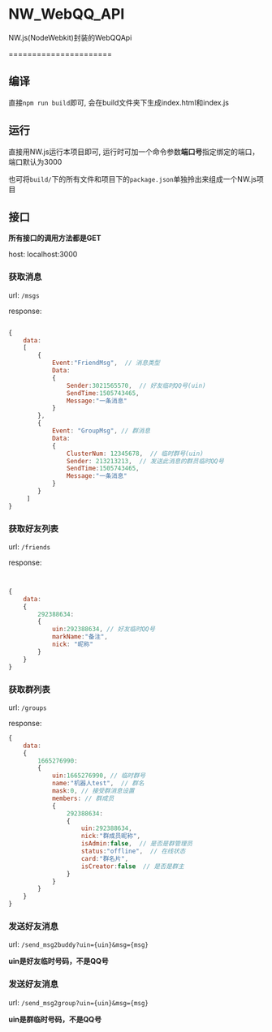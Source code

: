 # NW_WebQQ_API

NW.js(NodeWebkit)封装的WebQQApi

======================

## 编译

直接`npm run build`即可, 会在build文件夹下生成index.html和index.js

## 运行

直接用NW.js运行本项目即可, 运行时可加一个命令参数**端口号**指定绑定的端口，端口默认为3000

也可将`build/`下的所有文件和项目下的`package.json`单独拎出来组成一个NW.js项目


## 接口

**所有接口的调用方法都是GET**

host: localhost:3000

### 获取消息

url: `/msgs`

response:

```javascript

{
    data:
    [
        {
            Event:"FriendMsg",  // 消息类型
            Data:
            {
                Sender:3021565570,  // 好友临时QQ号(uin)
                SendTime:1505743465, 
                Message:"一条消息"
            }
        },
        {
            Event: "GroupMsg", // 群消息
            Data:
            {
                ClusterNum: 12345678,  // 临时群号(uin)
                Sender: 213213213,  // 发送此消息的群员临时QQ号
                SendTime:1505743465, 
                Message:"一条消息"
            }
        }
     ]
}

```


### 获取好友列表

url: `/friends`

response:

```javascript


{
    data:
    {
        292388634:
        {
            uin:292388634, // 好友临时QQ号
            markName:"备注",
            nick: "昵称"
        }
    }
}
```


### 获取群列表

url: `/groups`

response:
```javascript
{
    data:
    {
        1665276990:
        {
            uin:1665276990, // 临时群号
            name:"机器人test",  // 群名
            mask:0, // 接受群消息设置
            members: // 群成员
            {
                292388634:
                {
                    uin:292388634,
                    nick:"群成员昵称",
                    isAdmin:false,  // 是否是群管理员
                    status:"offline",  // 在线状态
                    card:"群名片",
                    isCreator:false  // 是否是群主
                }
            }
        }
    }
}

```


### 发送好友消息

url: `/send_msg2buddy?uin={uin}&msg={msg}`

**uin是好友临时号码，不是QQ号**

### 发送好友消息

url: `/send_msg2group?uin={uin}&msg={msg}`

**uin是群临时号码，不是QQ号**

